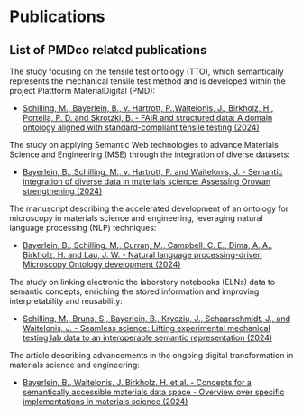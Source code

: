 # Publications

## List of PMDco related publications

The study focusing on the tensile test ontology (TTO), which semantically represents the mechanical tensile test method and is developed within the project Plattform MaterialDigital (PMD):
- [Schilling, M., Bayerlein, B., v. Hartrott, P.,Waitelonis, J., Birkholz, H., Portella, P. D. and Skrotzki, B. - FAIR and structured data: A domain ontology aligned with standard-compliant tensile testing (2024)](https://doi.org/10.1002/adem.202400138)

The study on applying Semantic Web technologies to advance Materials Science and Engineering (MSE) through the integration of diverse datasets:
- [Bayerlein, B., Schilling, M., v. Hartrott, P. and Waitelonis, J. - Semantic integration of diverse data in materials science: Assessing Orowan strengthening (2024)](https://doi.org/10.1038/s41597-024-03169-4)

The manuscript describing the accelerated development of an ontology for microscopy in materials science and engineering, leveraging natural language processing (NLP) techniques:
- [Bayerlein, B., Schilling, M., Curran, M., Campbell, C. E., Dima, A. A., Birkholz, H. and Lau, J. W. - Natural language processing-driven Microscopy Ontology development (2024)](https://doi.org/10.1007/s40192-024-00378-y)

The study on linking electronic the laboratory notebooks (ELNs) data to semantic concepts, enriching the stored information and improving interpretability and reusability:
- [Schilling, M., Bruns, S., Bayerlein, B., Kryeziu, J., Schaarschmidt, J., and Waitelonis, J. - Seamless science: Lifting experimental mechanical testing lab data to an interoperable semantic representation (2024)](https://doi.org/10.1002/adem.202401527)

The article describing advancements in the ongoing digital transformation in materials science and engineering:
- [Bayerlein, B., Waitelonis, J. Birkholz, H. et al. - Concepts for a semantically accessible materials data space - Overview over specific implementations in materials science (2024)](https://doi.org/10.1002/adem.202401092)



